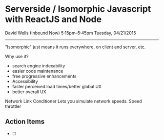 # Serverside / Isomorphic Javascript with ReactJS and Node
David Wells (Inbound Now)
5:15pm–5:45pm Tuesday, 04/21/2015

---

"Isomorphic" just means it runs everywhere, on client and server, etc.  

Why use it?
* search engine indexability
* easier code maintenance
* free progressive enhancements
* Accessibility
* faster perceived load times/better global UX
* better overall UX

Network Link Conditioner
  Lets you simulate network speeds. Speed throttler
  
## Action Items
* [ ]

